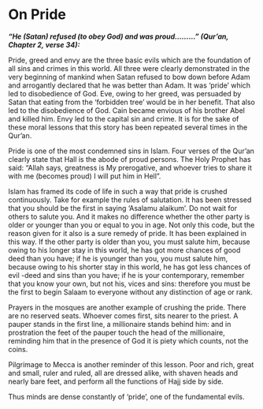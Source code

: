 On Pride
========

***“He (Satan) refused (to obey God) and was proud………” (Qur’an, Chapter
2, verse 34):***

Pride, greed and envy are the three basic evils which are the foundation
of all sins and crimes in this world. All three were clearly
demonstrated in the very beginning of mankind when Satan refused to bow
down before Adam and arrogantly declared that he was better than Adam.
It was ‘pride’ which led to disobedience of God. Eve, owing to her
greed, was persuaded by Satan that eating from the ‘forbidden tree’
would be in her benefit. That also led to the disobedience of God. Cain
became envious of his brother Abel and killed him. Envy led to the
capital sin and crime. It is for the sake of these moral lessons that
this story has been repeated several times in the Qur’an.

Pride is one of the most condemned sins in Islam. Four verses of the
Qur’an clearly state that Hall is the abode of proud persons. The Holy
Prophet has said: “Allah says, greatness is My prerogative, and whoever
tries to share it with me (becomes proud) I will put him in Hell”.

Islam has framed its code of life in such a way that pride is crushed
continuously. Take for example the rules of salutation. It has been
stressed that you should be the first in saying ‘Asalamu alaikum’. Do
not wait for others to salute you. And it makes no difference whether
the other party is older or younger than you or equal to you in age. Not
only this code, but the reason given for it also is a sure remedy of
pride. It has been explained in this way. If the other party is older
than you, you must salute him, because owing to his longer stay in this
world, he has got more chances of good deed than you have; if he is
younger than you, you must salute him, because owing to his shorter stay
in this world, he has got less chances of evil -deed and sins than you
have; if he is your contemporary, remember that you know your own, but
not his, vices and sins: therefore you must be the first to begin Salaam
to everyone without any distinction of age or rank.

Prayers in the mosques are another example of crushing the pride. There
are no reserved seats. Whoever comes first, sits nearer to the priest. A
pauper stands in the first line, a millionaire stands behind him: and in
prostration the feet of the pauper touch the head of the millionaire,
reminding him that in the presence of God it is piety which counts, not
the coins.

Pilgrimage to Mecca is another reminder of this lesson. Poor and rich,
great and small, ruler and ruled, all are dressed alike, with shaven
heads and nearly bare feet, and perform all the functions of Hajj side
by side.

Thus minds are dense constantly of ‘pride’, one of the fundamental
evils.


